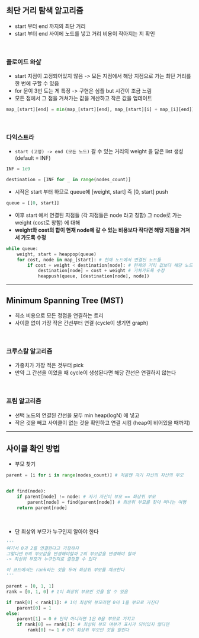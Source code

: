 ## 최단 거리 탐색 알고리즘
- start 부터 end 까지의 최단 거리
- start 부터 end 사이에 노드를 넣고 거리 비용이 작아지는 지 확인

<br/>

### 플로이드 와샬
- start 지점이 고정되어있지 않음 -> 모든 지점에서 해당 지점으로 가는 최단 거리를 한 번에 구할 수 있음
- for 문이 3번 도는 게 특징 -> 구현은 심플 but 시간이 조금 느림
- 모든 점에서 그 점을 거쳐가는 값을 계산하고 작은 값을 업데이트 
```python
map_[start][end] = min(map_[start][end], map_[start][i] + map_[i][end])
```

<br/>

### 다익스트라
- `start (고정) -> end (모든 노드)` 갈 수 있는 거리의 weight 을 담은 list 생성 (default = INF)
```python
INF = 1e9

destination = [INF for _ in range(nodes_count)]
```
- 시작은 start 부터 하므로 queue에 [weight, start] 즉 [0, start] push
```python
queue = [[0, start]]
```
- 이후 start 에서 연결된 지점들 (각 지점들은 node 라고 칭함) 그 node로 가는 weight (cost로 창함) 에 대해 
- **weight와 cost의 합이 현재 node에 갈 수 있는 비용보다 작다면 해당 지점을 거쳐서 가도록 수정**  
```python
while queue:
    weight, start = heappop(queue)
    for cost, node in map_[start]: # 현재 노드에서 연결된 노드들
        if cost + weight < destination[node]: # 현재의 거리 값보다 해당 노드를 거쳐가는 것이 더 빠르다면
            destination[node] = cost + weight # 거쳐가도록 수정
            heappush(queue, [destination[node], node]) 
```

 <hr/>
 
 ## Minimum Spanning Tree (MST)
 - 최소 비용으로 모든 정점을 연결하는 트리
 - 사이클 없이 가장 작은 간선부터 연결 (cycle이 생기면 graph)

<br/>
 
 ### 크루스칼 알고리즘
 - 가중치가 가장 적은 것부터 pick
 - 만약 그 간선을 이었을 때 cycle이 생성된다면 해당 간선은 연결하지 않는다

<br/>
 
 ### 프림 알고리즘
 - 선택 노드의 연결된 간선을 모두 min heap(logN) 에 넣고
 - 작은 것을 빼고 사이클이 없는 것을 확인하고 연결 시킴 (heap이 비어있을 때까지)
 
 <hr/>
 
 ## 사이클 확인 방법
 - 부모 찾기
```python
parent = [i for i in range(nodes_count)] # 처음엔 자기 자신의 자신의 부모


def find(node):
    if parent[node] != node: # 자기 자신이 부모 == 최상위 부모
        parent[node] = find(parent[node]) # 최상위 부모를 찾아 떠나는 여행
    return parent[node]
``` 

<br/>

- 단 최상위 부모가 누구인지 알아야 한다
```python
'''
여기서 0과 2를 연결한다고 가정하자 
그렇다면 0의 부모값을 변경해야할까 2의 부모값을 변경해야 할까
-> 최상위 부모가 누구인지로 결정할 수 있다

이 코드에서는 rank라는 것을 두어 최상위 부모를 체크한다
'''

parent = [0, 1, 1]
rank = [0, 1, 0] # 1이 최상위 부모인 것을 알 수 있음

if rank[0] < rank[1]: # 1이 최상위 부모라면 0이 1을 부모로 가진다
    parent[0] = 1
else:
    parent[1] = 0 # 만약 아니라면 1은 0을 부모로 가지고
    if rank[0] == rank[1]: # 최상위 부모 여부가 표시가 되어있지 않다면
        rank[0] += 1 # 0이 최상위 부모인 것을 알린다
```